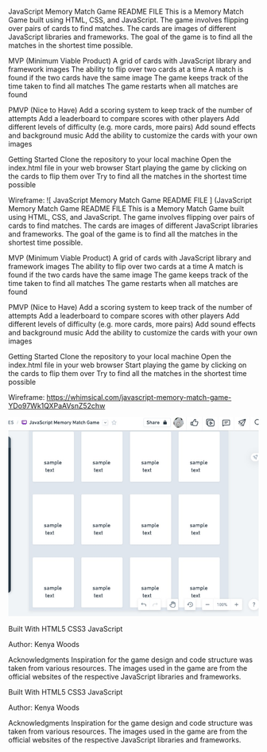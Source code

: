 JavaScript Memory Match Game README FILE
This is a Memory Match Game built using HTML, CSS, and JavaScript. The game involves flipping over pairs of cards to find matches. 
The cards are images of different JavaScript libraries and frameworks. The goal of the game is to find all the matches in the shortest time possible.

MVP (Minimum Viable Product)
A grid of cards with JavaScript library and framework images
The ability to flip over two cards at a time
A match is found if the two cards have the same image
The game keeps track of the time taken to find all matches
The game restarts when all matches are found

PMVP (Nice to Have)
Add a scoring system to keep track of the number of attempts
Add a leaderboard to compare scores with other players
Add different levels of difficulty (e.g. more cards, more pairs)
Add sound effects and background music
Add the ability to customize the cards with your own images

Getting Started
Clone the repository to your local machine
Open the index.html file in your web browser
Start playing the game by clicking on the cards to flip them over
Try to find all the matches in the shortest time possible

Wireframe:
![ JavaScript Memory Match Game README FILE  ] (JavaScript Memory Match Game README FILE
This is a Memory Match Game built using HTML, CSS, and JavaScript. The game involves flipping over pairs of cards to find matches. 
The cards are images of different JavaScript libraries and frameworks. The goal of the game is to find all the matches in the shortest time possible.

MVP (Minimum Viable Product)
A grid of cards with JavaScript library and framework images
The ability to flip over two cards at a time
A match is found if the two cards have the same image
The game keeps track of the time taken to find all matches
The game restarts when all matches are found

PMVP (Nice to Have)
Add a scoring system to keep track of the number of attempts
Add a leaderboard to compare scores with other players
Add different levels of difficulty (e.g. more cards, more pairs)
Add sound effects and background music
Add the ability to customize the cards with your own images

Getting Started
Clone the repository to your local machine
Open the index.html file in your web browser
Start playing the game by clicking on the cards to flip them over
Try to find all the matches in the shortest time possible

Wireframe:
https://whimsical.com/javascript-memory-match-game-YDo97Wk1QXPaAVsnZ52chw

![JavaScript Memory Match Game](5A0CE7F6-21A6-4287-A44E-C2C9D85047BC.jpeg)




Built With
HTML5
CSS3
JavaScript

Author:
Kenya Woods

Acknowledgments
Inspiration for the game design and code structure was taken from various resources.
The images used in the game are from the official websites of the respective JavaScript libraries and frameworks.

Built With
HTML5
CSS3
JavaScript

Author:
Kenya Woods

Acknowledgments
Inspiration for the game design and code structure was taken from various resources.
The images used in the game are from the official websites of the respective JavaScript libraries and frameworks.
